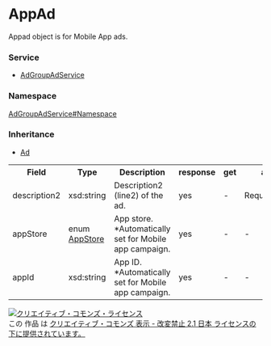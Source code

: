 # AppAd
Appad object is for Mobile App ads.

### Service
+ [AdGroupAdService](../../services/AdGroupAdService.md)

### Namespace
[AdGroupAdService#Namespace](../../services/AdGroupAdService.md#namespace)

### Inheritance
+ [Ad](Ad.md)

<table>
 <tr>
  <th>Field</th>
  <th>Type</th>
  <th>Description</th>
  <th>response</th>
  <th>get</th>
  <th>add</th>
  <th>set</th>
  <th>remove</th>
 </tr>
 <tr>
  <td>description2</td>
  <td>xsd:string</td>
  <td>Description2 (line2) of the ad.</td>
  <td>yes</td>
  <td>-</td>
  <td>Requirement</td>
  <td>-</td>
  <td>-</td>
 </tr>
 <tr>
  <td>appStore</td>
  <td>enum <a href="AppStore.md">AppStore</a></td>
  <td>App store.<br>*Automatically set for Mobile app campaign.</td>
  <td>yes</td>
  <td>-</td>
  <td>-</td>
  <td>-</td>
  <td>-</td>
 </tr>
 <tr>
  <td>appId</td>
  <td>xsd:string</td>
  <td>App ID.<br>*Automatically set for Mobile app campaign.</td>
  <td>yes</td>
  <td>-</td>
  <td>-</td>
  <td>-</td>
  <td>-</td>
 </tr>
</table>

<a rel="license" href="http://creativecommons.org/licenses/by-nd/2.1/jp/"><img alt="クリエイティブ・コモンズ・ライセンス" style="border-width:0" src="https://i.creativecommons.org/l/by-nd/2.1/jp/88x31.png" /></a><br />この 作品 は <a rel="license" href="http://creativecommons.org/licenses/by-nd/2.1/jp/">クリエイティブ・コモンズ 表示 - 改変禁止 2.1 日本 ライセンスの下に提供されています。</a>
